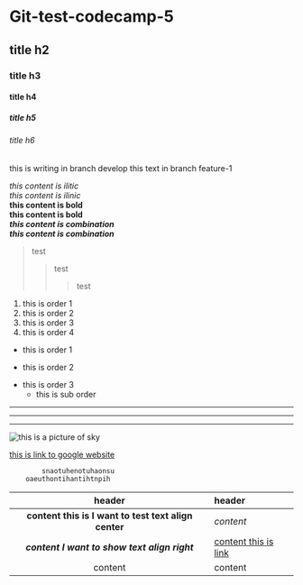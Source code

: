 # Git-test-codecamp-5
## title h2
### title h3
#### title h4
##### title h5
###### title h6

this is writing in branch develop
this text in branch feature-1

*this content is ilitic*  
_this content is ilinic_  
**this content is bold**  
__this content is bold__  
*__this content is combination__*  
**_this content is combination_**

> test 
>> test
>>> test

1. this is order 1
3. this is order 2
65. this is order 3
35. this is order 4

+ this is order 1 
- this is order 2
* this is order 3
    * this is sub order
***
---
___
![this is a picture of sky](https://img.freepik.com/free-photo/sun-clouds_1204-19.jpg?size=626&ext=jpg)

[this is link to google website](https://www.google.com/)


            snaotuhenotuhaonsu
        oaeuthontihantihtnpih

| header | header |
|:----:|:-------|
| **content this is I want to test text align center** | *content* |
|***content I want to show text align right*** | [content this is link](https://www.google.com/)|  
|content | content|

<!-- this are commented -->
